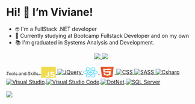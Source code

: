 # Hi! 👋 I’m Viviane!  

- 🤓 I'm a FullStack .NET developer
- 🚀 Currently studying at Bootcamp Fullstack Developer and on my own
- 📚 I'm graduated in Systems Analysis and Development.

<div align="center">
  <a href="https://github.com/VivianeAntonio">
  <img height="170em" src="https://github-readme-stats.vercel.app/api?username=VivianeAntonio&show_icons=true&theme=react&include_all_commits=true&count_private=true"/>
  <a href="https://github.com/VivianeAntonio">
  <img height="170em" src="https://github-readme-stats.vercel.app/api/top-langs/?username=VivianeAntonio&layout=compact&langs_count=7&theme=react"/>
</div>

  <div style="display: center"><br>
    <sub>Tools and Skills: </sub> 
  <img align="center" title="Javascript" alt="Javascript" height="30" width="40" src="https://raw.githubusercontent.com/devicons/devicon/master/icons/javascript/javascript-plain.svg">
  <img align="center" title="JQuery" alt="JQuery" height="30" width="40" src="https://cdn.jsdelivr.net/gh/devicons/devicon/icons/jquery/jquery-original.svg"> 
  <img align="center" title="React" alt="React" height="30" width="40" src="https://raw.githubusercontent.com/devicons/devicon/master/icons/react/react-original.svg">
  <img align="center" title="HTML5" alt="HTML" height="30" width="40" src="https://raw.githubusercontent.com/devicons/devicon/master/icons/html5/html5-original.svg">
  <img align="center" title="CSS3" alt="CSS" height="30" width="40" src="https://cdn.jsdelivr.net/gh/devicons/devicon/icons/css3/css3-original.svg">
   <img align="center" title="SASS" alt="SASS" height="30" width="40" src="https://cdn.jsdelivr.net/gh/devicons/devicon/icons/sass/sass-original.svg">
  <img align="center" title="Csharp" alt="Csharp" height="30" width="40" src="https://cdn.jsdelivr.net/gh/devicons/devicon/icons/csharp/csharp-plain.svg">
  <img align="center" title="Visual Studio" alt="Visual Studio" height="30" width="40" src="https://cdn.jsdelivr.net/gh/devicons/devicon/icons/visualstudio/visualstudio-plain.svg">
  <img align="center" title="Visual Studio Code" alt="Visual Studio Code" height="30" width="40" src="https://cdn.jsdelivr.net/gh/devicons/devicon/icons/vscode/vscode-original.svg"> 
  <img align="center" title=".NET" alt="DotNet" height="30" width="40" src="https://cdn.jsdelivr.net/gh/devicons/devicon/icons/dot-net/dot-net-original.svg"> 
  <img align="center" title="SQL Server" alt="SQL Server" height="30" width="40" src="https://cdn.jsdelivr.net/gh/devicons/devicon/icons/microsoftsqlserver/microsoftsqlserver-plain.svg"> 
</div>
  <br>
<div> 
  <a href="https://www.linkedin.com/in/vivianeantoniodasilva/" target="_blank"><img src="https://img.shields.io/badge/LinkedIn-0077B5?style=for-the-badge&logo=linkedin&logoColor=white" target="_blank"></a> 
 

